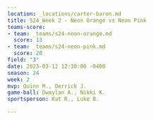 ```yaml
---
location: _locations/carter-baron.md
title: S24 Week 2 - Neon Orange vs Neon Pink
teams-score:
- team: _teams/s24-neon-orange.md
  score: 13
- team: _teams/s24-neon-pink.md
  score: 20
field: "3"
date: 2023-03-12 12:30:00 -0400
season: 24
week: 2
mvp: Quinn M., Derrick J.
game-ball: Dwaylan A., Nikki K.
sportsperson: Kat R., Luke B.

---
```

